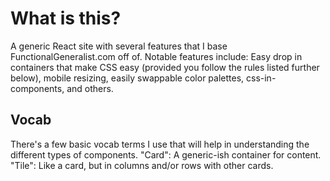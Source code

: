 # What is this?

A generic React site with several features that I base FunctionalGeneralist.com off of.
Notable features include: Easy drop in containers that make CSS easy (provided you follow the rules listed further below),
mobile resizing, easily swappable color palettes, css-in-components, and others.

## Vocab

There's a few basic vocab terms I use that will help in understanding the different types of components.
"Card": A generic-ish container for content.
"Tile": Like a card, but in columns and/or rows with other cards.
